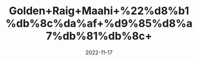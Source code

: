 ---
title: 'Golden+Raig+Maahi+%22%d8%b1%db%8c%da%af+%d9%85%d8%a7%db%81%db%8c+'
date: '2022-11-17' 
metatag: '' 
inventory: '0' 
draft: false 
# meta description 
shortDescripton: '+Sand+Fish+%22+Sandfish+is+an+excellent+source+of+zinc+and+causes+shrinkage+of+seminiferous+tubules+and+male+sex+hormones.'
description: 'Herbs+%d8%ac%da%91%db%8c+%d8%a8%d9%88%d9%b9%db%8c'
longdescription: ''
tags: ''
brand: ''
subCategory: ''
unit: '10 gm-Pk'
sellCount: '0'
featured: True
# product Price
price: '1200.0'
# Product Short Description
shortDescription: '+Sand+Fish+%22+Sandfish+is+an+excellent+source+of+zinc+and+causes+shrinkage+of+seminiferous+tubules+and+male+sex+hormones.'
productID: 'EA2FB88D-9A24-ED11-9968-005056B3A416'
type: 'products'
category: 'Herbs+%d8%ac%da%91%db%8c+%d8%a8%d9%88%d9%b9%db%8c' 
thumnailproduct: 'https://eraconnect.blob.core.windows.net/product-images/aminsaddiquidawakhana/EA2FB88D-9A24-ED11-9968-005056B3A416.webp' 
images:
  - image: 'https://eraconnect.blob.core.windows.net/product-images/aminsaddiquidawakhana/EA2FB88D-9A24-ED11-9968-005056B3A416.webp'  
Variants:
---
